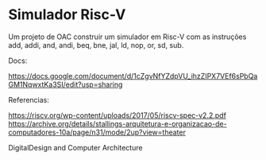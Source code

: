 # Simulador Risc-V

Um projeto de OAC construir um simulador em Risc-V com as instruções add, addi, and, andi, beq, bne, jal, ld, nop, or, sd, sub.


Docs:

https://docs.google.com/document/d/1cZgvNfYZdpVU_ihzZIPX7VEf6sPbQaGM1NqwxtKa3SI/edit?usp=sharing

Referencias:

  https://riscv.org/wp-content/uploads/2017/05/riscv-spec-v2.2.pdf
  https://archive.org/details/stallings-arquitetura-e-organizacao-de-computadores-10a/page/n31/mode/2up?view=theater
  
  DigitalDesign and Computer Architecture
